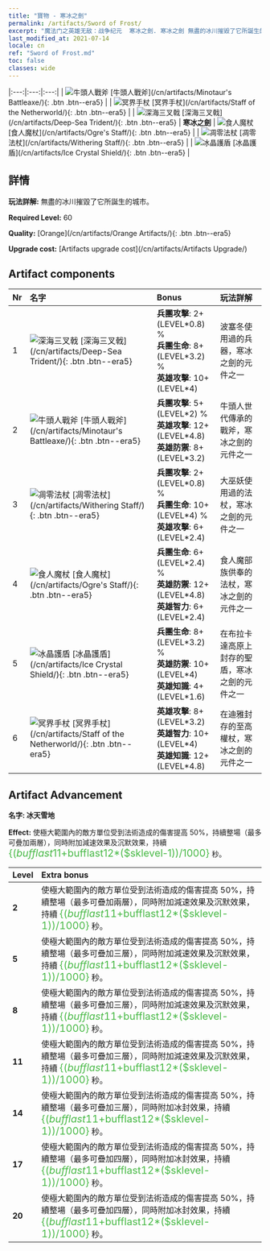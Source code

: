 ```yaml
---
title: "寶物 - 寒冰之劍"
permalink: /artifacts/Sword of Frost/
excerpt: "魔法门之英雄无敌：战争纪元  寒冰之劍. 寒冰之劍 無盡的冰川摧毀了它所誕生的城市。"
last_modified_at: 2021-07-14
locale: cn
ref: "Sword of Frost.md"
toc: false
classes: wide
---
```


  |:---:|:---:|:---:| 
  | ![牛頭人戰斧](/images/t/artifact_40432.png) [牛頭人戰斧](/cn/artifacts/Minotaur's Battleaxe/){: .btn .btn--era5} |   | ![冥界手杖](/images/t/artifact_40436.png) [冥界手杖](/cn/artifacts/Staff of the Netherworld/){: .btn .btn--era5} | 
  | ![深海三叉戟](/images/t/artifact_40431.png) [深海三叉戟](/cn/artifacts/Deep-Sea Trident/){: .btn .btn--era5} | **寒冰之劍** | ![食人魔杖](/images/t/artifact_40434.png) [食人魔杖](/cn/artifacts/Ogre's Staff/){: .btn .btn--era5} | 
  | ![凋零法杖](/images/t/artifact_40433.png) [凋零法杖](/cn/artifacts/Withering Staff/){: .btn .btn--era5} |   | ![冰晶護盾](/images/t/artifact_40435.png) [冰晶護盾](/cn/artifacts/Ice Crystal Shield/){: .btn .btn--era5} | 


## 詳情

 **玩法詳解:** 無盡的冰川摧毀了它所誕生的城市。

 **Required Level:** 60

 **Quality:** [Orange](/cn/artifacts/Orange Artifacts/){: .btn .btn--era5}

 **Upgrade cost:** [Artifacts upgrade cost](/cn/artifacts/Artifacts Upgrade/)



## Artifact components

  | Nr |    名字    |   Bonus | 玩法詳解 | 
  |:---|:-----------|:--------|:------------| 
  | 1 | ![深海三叉戟](/images/t/artifact_40431.png) [深海三叉戟](/cn/artifacts/Deep-Sea Trident/){: .btn .btn--era5} | **兵團攻擊**: 2+(LEVEL\*0.8) %<br/>**兵團生命**: 8+(LEVEL\*3.2) %<br/>**英雄攻擊**: 10+(LEVEL\*4) | 波塞冬使用過的兵器，寒冰之劍的元件之一 | 
  | 2 | ![牛頭人戰斧](/images/t/artifact_40432.png) [牛頭人戰斧](/cn/artifacts/Minotaur's Battleaxe/){: .btn .btn--era5} | **兵團攻擊**: 5+(LEVEL\*2) %<br/>**英雄攻擊**: 12+(LEVEL\*4.8)<br/>**英雄防禦**: 8+(LEVEL\*3.2) | 牛頭人世代傳承的戰斧，寒冰之劍的元件之一 | 
  | 3 | ![凋零法杖](/images/t/artifact_40433.png) [凋零法杖](/cn/artifacts/Withering Staff/){: .btn .btn--era5} | **兵團攻擊**: 2+(LEVEL\*0.8) %<br/>**兵團生命**: 10+(LEVEL\*4) %<br/>**英雄攻擊**: 6+(LEVEL\*2.4) | 大巫妖使用過的法杖，寒冰之劍的元件之一 | 
  | 4 | ![食人魔杖](/images/t/artifact_40434.png) [食人魔杖](/cn/artifacts/Ogre's Staff/){: .btn .btn--era5} | **兵團生命**: 6+(LEVEL\*2.4) %<br/>**英雄防禦**: 12+(LEVEL\*4.8)<br/>**英雄智力**: 6+(LEVEL\*2.4) | 食人魔部族供奉的法杖，寒冰之劍的元件之一 | 
  | 5 | ![冰晶護盾](/images/t/artifact_40435.png) [冰晶護盾](/cn/artifacts/Ice Crystal Shield/){: .btn .btn--era5} | **兵團生命**: 8+(LEVEL\*3.2) %<br/>**英雄防禦**: 10+(LEVEL\*4)<br/>**英雄知識**: 4+(LEVEL\*1.6) | 在布拉卡達高原上封存的聖盾，寒冰之劍的元件之一 | 
  | 6 | ![冥界手杖](/images/t/artifact_40436.png) [冥界手杖](/cn/artifacts/Staff of the Netherworld/){: .btn .btn--era5} | **英雄攻擊**: 8+(LEVEL\*3.2)<br/>**英雄智力**: 10+(LEVEL\*4)<br/>**英雄知識**: 12+(LEVEL\*4.8) | 在迪雅封存的至高權杖，寒冰之劍的元件之一 | 


## Artifact Advancement

 **名字: 冰天雪地**

 **Effect:** 使極大範圍內的敵方單位受到法術造成的傷害提高 50%，持續整場（最多可疊加兩層），同時附加減速效果及沉默效果，持續 <span style="color: #48b946;font-size:20px">{($bufflast11+$bufflast12*($sklevel-1))/1000}</span> 秒。

  |  Level  |    Extra bonus  | 
  |:--------|:----------------| 
  | **2** | 使極大範圍內的敵方單位受到法術造成的傷害提高 50%，持續整場（最多可疊加兩層），同時附加減速效果及沉默效果，持續 <span style="color: #48b946;font-size:20px">{($bufflast11+$bufflast12*($sklevel-1))/1000}</span> 秒。 | 
  | **5** | 使極大範圍內的敵方單位受到法術造成的傷害提高 50%，持續整場（最多可疊加三層），同時附加減速效果及沉默效果，持續 <span style="color: #48b946;font-size:20px">{($bufflast11+$bufflast12*($sklevel-1))/1000}</span> 秒。 | 
  | **8** | 使極大範圍內的敵方單位受到法術造成的傷害提高 50%，持續整場（最多可疊加三層），同時附加減速效果及沉默效果，持續 <span style="color: #48b946;font-size:20px">{($bufflast11+$bufflast12*($sklevel-1))/1000}</span> 秒。 | 
  | **11** | 使極大範圍內的敵方單位受到法術造成的傷害提高 50%，持續整場（最多可疊加三層），同時附加減速效果及沉默效果，持續 <span style="color: #48b946;font-size:20px">{($bufflast11+$bufflast12*($sklevel-1))/1000}</span> 秒。 | 
  | **14** | 使極大範圍內的敵方單位受到法術造成的傷害提高 50%，持續整場（最多可疊加三層），同時附加冰封效果，持續 <span style="color: #48b946;font-size:20px">{($bufflast11+$bufflast12*($sklevel-1))/1000}</span> 秒。 | 
  | **17** | 使極大範圍內的敵方單位受到法術造成的傷害提高 50%，持續整場（最多可疊加四層），同時附加冰封效果，持續 <span style="color: #48b946;font-size:20px">{($bufflast11+$bufflast12*($sklevel-1))/1000}</span> 秒。 | 
  | **20** | 使極大範圍內的敵方單位受到法術造成的傷害提高 50%，持續整場（最多可疊加四層），同時附加冰封效果，持續 <span style="color: #48b946;font-size:20px">{($bufflast11+$bufflast12*($sklevel-1))/1000}</span> 秒。 | 
